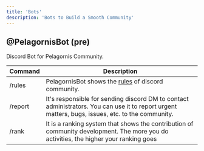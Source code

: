 ```yaml
---
title: 'Bots'
description: 'Bots to Build a Smooth Community'
---
```


## @PelagornisBot (pre)
Discord Bot for Pelagornis Community.

|Command|Description|
|------|---------------------|
| /rules | PelagornisBot shows the [rules](https://pelagornis.chat/information/rules) of discord community. |
| /report | It's responsible for sending discord DM to contact administrators. You can use it to report urgent matters, bugs, issues, etc. to the community. |
| /rank | It is a ranking system that shows the contribution of community development. The more you do activities, the higher your ranking goes |